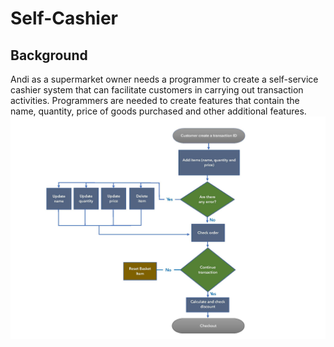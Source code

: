 # Self-Cashier
## Background
Andi as a supermarket owner needs a programmer to create a self-service cashier system that can facilitate customers in carrying out transaction activities. Programmers are needed to create features that contain the name, quantity, price of goods purchased and other additional features.
![alt text](https://github.com/Synthiaayudisha/Self-Cashier/blob/main/image/Diagram.jpg?raw=true)
